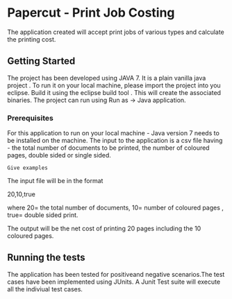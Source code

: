 # Papercut - Print Job Costing
The application created will  accept print jobs of various types and calculate the printing cost.

## Getting Started
The project has been developed using JAVA 7. It is a plain vanilla java project .
To run it on your local machine, please import the project into you eclipse. Build it using the eclipse build tool . This will create the associated binaries. The project can run using Run as -> Java application.

### Prerequisites
For this application to run on your local machine - Java version 7 needs to be installed on the machine.
The input to the application is a csv file having - the total number of documents to be printed, the number of coloured pages, double sided or single sided.
```
Give examples
```
The input file will be in the format                                            

20,10,true

 where 20= the total number of documents, 10= number of coloured pages , true= double sided print.
 
 The output will be the net cost of printing 20 pages including the 10 coloured pages.
 
 ## Running the tests
The application has been tested for positiveand negative scenarios.The test cases have been implemented using JUnits.
A Junit Test suite will execute all the indiviual test cases.
